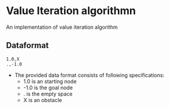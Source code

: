 # Value Iteration algorithmn
An implementation of value iteration algorithm 

## Dataformat 
```
1.0,X
.,-1.0
```
- The provided data format consists of following specifications:
    - 1.0 is an starting node 
    - -1.0 is the goal node 
    - . is the empty space
    - X is an obstacle 